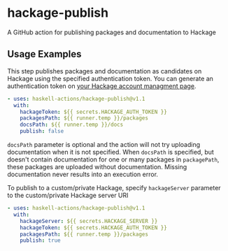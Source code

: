 # hackage-publish
A GitHub action for publishing packages and documentation to Hackage

## Usage Examples

This step publishes packages and documentation as candidates on Hackage using the specified authentication token.  You can generate an authentication token on [your Hackage account managment page](http://hackage.haskell.org/users/account-management).

```yaml
- uses: haskell-actions/hackage-publish@v1.1
  with:
    hackageToken: ${{ secrets.HACKAGE_AUTH_TOKEN }}
    packagesPath: ${{ runner.temp }}/packages
    docsPath: ${{ runner.temp }}/docs
    publish: false
```

`docsPath` parameter is optional and the action will not try uploading documentation when it is not specified.
When `docsPath` is specified, but doesn't contain documentation for one or many packages in `packagePath`, 
these packages are uploaded without documentation. Missing documentation never results into an execution error.
    
To publish to a custom/private Hackage, specify `hackageServer` parameter to the custom/private Hackage server URI
    
```yaml
- uses: haskell-actions/hackage-publish@v1.1
  with:
    hackageServer: ${{ secrets.HACKAGE_SERVER }}
    hackageToken: ${{ secrets.HACKAGE_AUTH_TOKEN }}
    packagesPath: ${{ runner.temp }}/packages
    publish: true
```

